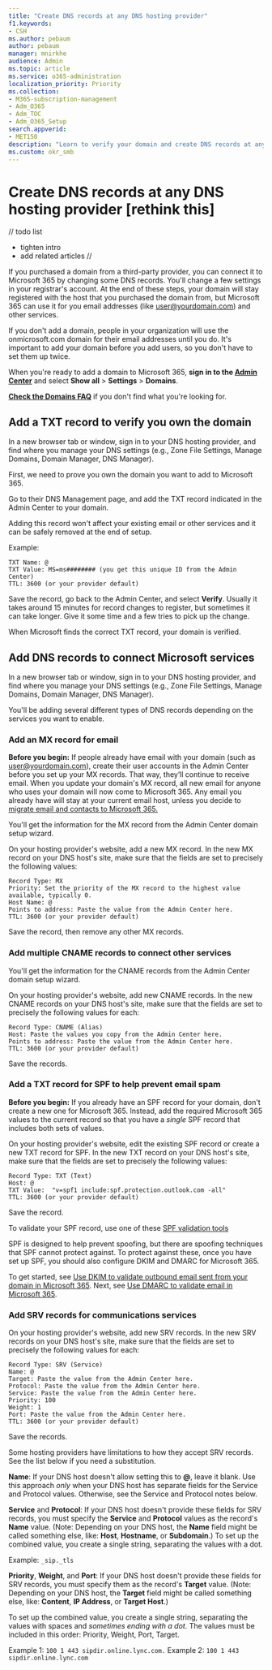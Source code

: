 ```yaml
---
title: "Create DNS records at any DNS hosting provider"
f1.keywords:
- CSH
ms.author: pebaum
author: pebaum
manager: mnirkhe
audience: Admin
ms.topic: article
ms.service: o365-administration
localization_priority: Priority
ms.collection: 
- M365-subscription-management
- Adm_O365
- Adm_TOC
- Adm_O365_Setup
search.appverid:
- MET150
description: "Learn to verify your domain and create DNS records at any DNS hosting provider for Microsoft 365."
ms.custom: okr_smb
---
```


# Create DNS records at any DNS hosting provider [rethink this]

//
todo list
- tighten intro
- add related articles
//

If you purchased a domain from a third-party provider, you can connect it to Microsoft 365 by changing some DNS records. You'll change a few settings in your registrar's account. At the end of these steps, your domain will stay registered with the host that you purchased the domain from, but Microsoft 365 can use it for you email addresses (like user@yourdomain.com) and other services.

If you don't add a domain, people in your organization will use the onmicrosoft.com domain for their email addresses until you do. It's important to add your domain before you add users, so you don't have to set them up twice.

When you're ready to add a domain to Microsoft 365,  **sign in to the [Admin Center](https://admin.microsoft.com/)** and select **Show all** > **Settings** > **Domains**.

**[Check the Domains FAQ](../setup/domains-faq.md)** if you don't find what you're looking for.

## Add a TXT record to verify you own the domain

In a new browser tab or window, sign in to your DNS hosting provider, and find where you manage your DNS settings (e.g., Zone File Settings, Manage Domains, Domain Manager, DNS Manager).

First, we need to prove you own the domain you want to add to Microsoft 365.

Go to their DNS Management page, and add the TXT record indicated in the Admin Center to your domain. 

Adding this record won't affect your existing email or other services and it can be safely removed at the end of setup.

Example:

    TXT Name: @
    TXT Value: MS=ms######## (you get this unique ID from the Admin Center)
    TTL: 3600‎ (or your provider default)

Save the record, go back to the Admin Center, and select **Verify**. Usually it takes around 15 minutes for record changes to register, but sometimes it can take longer. Give it some time and a few tries to pick up the change.

When Microsoft finds the correct TXT record, your domain is verified. 


## Add DNS records to connect Microsoft services

In a new browser tab or window, sign in to your DNS hosting provider, and find where you manage your DNS settings (e.g., Zone File Settings, Manage Domains, Domain Manager, DNS Manager).

You'll be adding several different types of DNS records depending on the services you want to enable. 

### Add an MX record for email
**Before you begin:** If people already have email with your domain (such as user@yourdomain.com), create their user accounts in the Admin Center before you set up your MX records. That way, they’ll continue to receive email. When you update your domain's MX record, all new email for anyone who uses your domain will now come to Microsoft 365. Any email you already have will stay at your current email host, unless you decide to [migrate email and contacts to Microsoft 365.](../setup/migrate-email-and-contacts-admin.md)

You'll get the information for the MX record from the Admin Center domain setup wizard.

On your hosting provider's website, add a new MX record.
In the new MX record on your DNS host's site, make sure that the fields are set to precisely the following values:

    Record Type: MX
    Priority: Set the priority of the MX record to the highest value available, typically 0.
    Host Name: @
    Points to address: Paste the value from the Admin Center here.
    TTL: 3600‎ (or your provider default)

Save the record, then remove any other MX records.

### Add multiple CNAME records to connect other services
You'll get the information for the CNAME records from the Admin Center domain setup wizard.

On your hosting provider's website, add new CNAME records.
In the new CNAME records on your DNS host's site, make sure that the fields are set to precisely the following values for each:

    Record Type: CNAME (Alias)
    Host: Paste the values you copy from the Admin Center here.
    Points to address: Paste the value from the Admin Center here.
    TTL: 3600‎ (or your provider default)

Save the records.

### Add a TXT record for SPF to help prevent email spam
**Before you begin:** If you already have an SPF record for your domain, don't create a new one for Microsoft 365. Instead, add the required Microsoft 365 values to the current record so that you have a *single* SPF record that includes both sets of values.

On your hosting provider's website, edit the existing SPF record or create a new TXT record for SPF.
In the new TXT record on your DNS host's site, make sure that the fields are set to precisely the following values:

    Record Type: TXT (Text)
    Host: @
    TXT Value:  "v=spf1 include:spf.protection.outlook.com -all"
    TTL: 3600‎ (or your provider default)

Save the record.

To validate your SPF record, use one of these [SPF validation tools](https://docs.microsoft.com/office365/admin/setup/domains-faq#how-can-i-validate-spf-records-for-my-domain)

SPF is designed to help prevent spoofing, but there are spoofing techniques that SPF cannot protect against. To protect against these, once you have set up SPF, you should also configure DKIM and DMARC for Microsoft 365. 

To get started, see [Use DKIM to validate outbound email sent from your domain in Microsoft 365](https://technet.microsoft.com/library/mt695945%28v=exchg.150%29.aspx). 
Next, see [Use DMARC to validate email in Microsoft 365](https://technet.microsoft.com/library/mt734386%28v=exchg.150%29.aspx).

### Add SRV records for communications services

On your hosting provider's website, add new SRV records.
In the new SRV records on your DNS host's site, make sure that the fields are set to precisely the following values for each:

    Record Type: SRV (Service)
    Name: @
    Target: Paste the value from the Admin Center here.
    Protocol: Paste the value from the Admin Center here.
    Service: Paste the value from the Admin Center here.
    Priority: 100
    Weight: 1
    Port: Paste the value from the Admin Center here.
    TTL: 3600‎ (or your provider default)

Save the records.

Some hosting providers have limitations to how they accept SRV records. See the list below if you need a substitution.

**Name**: 
If your DNS host doesn't allow setting this to **@**, leave it blank. Use this approach *only* when your DNS host has separate fields for the Service and Protocol values. Otherwise, see the Service and Protocol notes below.

**Service** and **Protocol**: 
If your DNS host doesn't provide these fields for SRV records, you must specify the **Service** and **Protocol** values as the record's **Name** value. (Note: Depending on your DNS host, the **Name** field might be called something else, like: **Host**, **Hostname**, or **Subdomain**.) To set up the combined value, you create a single string, separating the values with a dot. 

Example: `_sip._tls`

**Priority**, **Weight**, and **Port**: 
If your DNS host doesn't provide these fields for SRV records, you must specify them as the record's **Target** value. (Note: Depending on your DNS host, the **Target** field might be called something else, like: **Content**, **IP Address**, or **Target Host**.) 

To set up the combined value, you create a single string, separating the values with spaces and *sometimes ending with a dot.* The values must be included in this order: Priority, Weight, Port, Target. 

Example 1: `100 1 443 sipdir.online.lync.com.`
Example 2: `100 1 443 sipdir.online.lync.com`